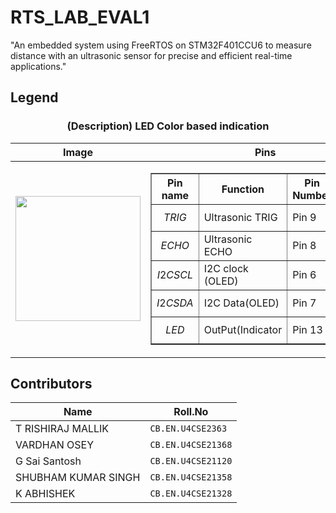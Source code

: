 # RTS_LAB_EVAL1
"An embedded system using FreeRTOS on STM32F401CCU6 to measure distance with an ultrasonic sensor for precise and efficient real-time applications."

## Legend

<div align="center">
<h3> (Description) LED Color based indication</h3>

| Image | Pins |
| --- | --- |
| <div align="center"> <img src="(https://github.com/Rishirox03/RTS_LAB_EVAL1/issues/1#issue-2640203350)" width="200px"/> </div> | <table border="1"><tr><th>Pin name</th><th>Function</th><th>Pin Number</th><th>GPIO Port</th></tr><tr><td> $${TRIG}$$ </td><td>Ultrasonic TRIG </td><td>Pin 9 </td><td> GPIOA</td></tr><tr><td> $${ECHO}$$ </td><td>Ultrasonic ECHO </td><td>Pin 8 </td><td> GPIOA</td></tr><tr><td> $${I2C SCL }$$ </td><td> I2C clock (OLED) </td><td>Pin 6 </td><td> GPIOB</td></tr><tr><td> $${I2C SDA}$$ </td><td> I2C Data(OLED) </td><td>Pin 7 </td><td> GPIOB</td></tr><tr><td> $${LED}$$ </td><td>OutPut(Indicator </td><td>Pin 13 </td><td> GPIOC</td></tr></table> |

</div>

## Contributors

<div align="center">

| Name | Roll.No |
| --- | --- |
| T RISHIRAJ MALLIK | `CB.EN.U4CSE2363` |
| VARDHAN OSEY | `CB.EN.U4CSE21368` |
| G Sai Santosh | `CB.EN.U4CSE21120` |
| SHUBHAM KUMAR SINGH | `CB.EN.U4CSE21358` |
| K ABHISHEK | `CB.EN.U4CSE21328` |

</div>



